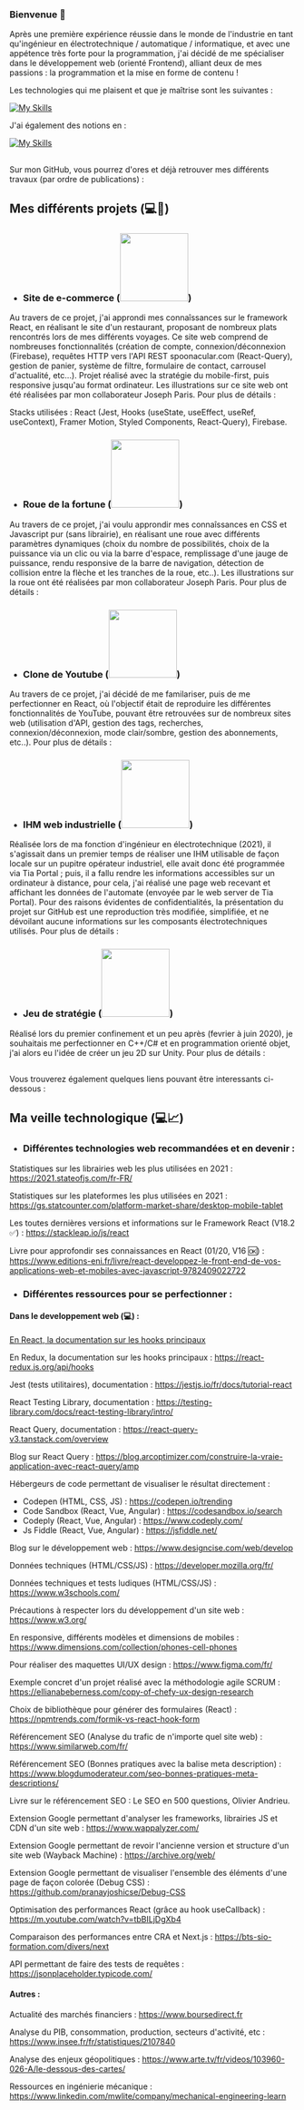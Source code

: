 ### Bienvenue 👋

Après une première expérience réussie dans le monde de l'industrie en tant qu'ingénieur en électrotechnique / automatique / informatique, et avec une appétence très forte pour la programmation, j'ai décidé de me spécialiser dans le développement web (orienté Frontend), alliant deux de mes passions : la programmation et la mise en forme de contenu ! 

Les technologies qui me plaisent et que je maîtrise sont les suivantes : 

[![My Skills](https://skills.thijs.gg/icons?i=html,css,js,react,cpp,unity)](https://skills.thijs.gg)

J'ai également des notions en :  

[![My Skills](https://skills.thijs.gg/icons?i=ts,vue,nodejs,php,py)](https://skills.thijs.gg)

## <p><span></span></p>

Sur mon GitHub, vous pourrez d'ores et déjà retrouver mes différents travaux (par ordre de publications) : 

## <p>Mes différents projets <span>(:computer::page_with_curl:)</span></p>

- ### <p>Site de e-commerce (<span><a href="https://skillicons.dev"><img width="120" src="https://skillicons.dev/icons?i=react,typescript,firebase,vscode"/></a>)</span></p>

Au travers de ce projet, j'ai approndi mes connaîssances sur le framework React, en réalisant le site d'un restaurant, proposant de nombreux plats rencontrés lors de mes différents voyages. Ce site web comprend de nombreuses fonctionnalités (création de compte, connexion/déconnexion (Firebase), requêtes HTTP vers l'API REST spoonacular.com (React-Query), gestion de panier, système de filtre, formulaire de contact, carrousel d'actualité, etc...). Projet réalisé avec la stratégie du mobile-first, puis responsive jusqu'au format ordinateur. Les illustrations sur ce site web ont été réalisées par mon collaborateur Joseph Paris. Pour plus de détails : 

Stacks utilisées : React (Jest, Hooks (useState, useEffect, useRef, useContext), Framer Motion, Styled Components, React-Query), Firebase.

- ### <p>Roue de la fortune (<span><a href="https://skillicons.dev"><img width="120" src="https://skillicons.dev/icons?i=html,css,js,vscode"/></a>)</span></p>

Au travers de ce projet, j'ai voulu approndir mes connaîssances en CSS et Javascript pur (sans librairie), en réalisant une roue avec différents paramètres dynamiques (choix du nombre de possibilités, choix de la puissance via un clic ou via la barre d'espace, remplissage d'une jauge de puissance, rendu responsive de la barre de navigation, détection de collision entre la flèche et les tranches de la roue, etc..). Les illustrations sur la roue ont été réalisées par mon collaborateur Joseph Paris. Pour plus de détails : 

- ### <p>Clone de Youtube (<span><a href="https://skillicons.dev"><img width="120" src="https://skillicons.dev/icons?i=react,redux,materialui,vscode"/></a>)</span></p>

Au travers de ce projet, j'ai décidé de me familariser, puis de me perfectionner en React, où l'objectif était de reproduire les différentes fonctionnalités de YouTube, pouvant être retrouvées sur de nombreux sites web (utilisation d'API, gestion des tags, recherches, connexion/déconnexion, mode clair/sombre, gestion des abonnements, etc..). Pour plus de détails : 

- ### <p>IHM web industrielle (<span><a href="https://skillicons.dev"><img width="120" src="https://skillicons.dev/icons?i=html,css,js,vscode"/></a>)</span></p>

Réalisée lors de ma fonction d'ingénieur en électrotechnique (2021), il s'agissait dans un premier temps de réaliser une IHM utilisable de façon locale sur un pupitre opérateur industriel, elle avait donc été programmée via Tia Portal ; puis, il a fallu rendre les informations accessibles sur un ordinateur à distance, pour cela, j'ai réalisé une page web recevant et affichant les données de l'automate (envoyée par le web server de Tia Portal). Pour des raisons évidentes de confidentialités, la présentation du projet sur GitHub est une reproduction très modifiée, simplifiée, et ne dévoilant aucune informations sur les composants électrotechniques utilisés. Pour plus de détails :  

- ### <p>Jeu de stratégie (<span><a href="https://skillicons.dev"><img width="120" src="https://skillicons.dev/icons?i=cpp,cs,visualstudio,unity"/></a>)</span></p>

Réalisé lors du premier confinement et un peu après (fevrier à juin 2020), je souhaitais me perfectionner en C++/C# et en programmation orienté objet, j'ai alors eu l'idée de créer un jeu 2D sur Unity. Pour plus de détails : 

## <p><span></span></p>

Vous trouverez également quelques liens pouvant être interessants ci-dessous :

## <p>Ma veille technologique <span>(:computer::chart_with_upwards_trend:)</span></p>

- ### Différentes technologies web recommandées et en devenir : 

Statistiques sur les librairies web les plus utilisées en 2021 : https://2021.stateofjs.com/fr-FR/

Statistiques sur les plateformes les plus utilisées en 2021 : https://gs.statcounter.com/platform-market-share/desktop-mobile-tablet

Les toutes dernières versions et informations sur le Framework React (V18.2 :white_check_mark:) : https://stackleap.io/js/react

Livre pour approfondir ses connaissances en React (01/20, V16 :ok:) : https://www.editions-eni.fr/livre/react-developpez-le-front-end-de-vos-applications-web-et-mobiles-avec-javascript-9782409022722


- ### Différentes ressources pour se perfectionner : 

#### Dans le developpement web (:computer:) : 

[En React, la documentation sur les hooks principaux]([https://github.com/facebook/create-react-app](https://fr.reactjs.org/docs/hooks-reference.html))
 
En Redux, la documentation sur les hooks principaux : https://react-redux.js.org/api/hooks

Jest (tests utilitaires), documentation : https://jestjs.io/fr/docs/tutorial-react

React Testing Library, documentation : https://testing-library.com/docs/react-testing-library/intro/

React Query, documentation : https://react-query-v3.tanstack.com/overview

Blog sur React Query : https://blog.arcoptimizer.com/construire-la-vraie-application-avec-react-query/amp

Hébergeurs de code permettant de visualiser le résultat directement :
- Codepen (HTML, CSS, JS) : https://codepen.io/trending
- Code Sandbox (React, Vue, Angular) : https://codesandbox.io/search 
- Codeply (React, Vue, Angular) : https://www.codeply.com/ 
- Js Fiddle (React, Vue, Angular) : https://jsfiddle.net/ 

Blog sur le développement web : https://www.designcise.com/web/develop

Données techniques (HTML/CSS/JS) : https://developer.mozilla.org/fr/

Données techniques et tests ludiques (HTML/CSS/JS) : https://www.w3schools.com/

Précautions à respecter lors du développement d'un site web : https://www.w3.org/

En responsive, différents modèles et dimensions de mobiles : https://www.dimensions.com/collection/phones-cell-phones

Pour réaliser des maquettes UI/UX design : https://www.figma.com/fr/

Exemple concret d'un projet réalisé avec la méthodologie agile SCRUM : https://ellianabeberness.com/copy-of-chefy-ux-design-research

Choix de bibliothèque pour générer des formulaires (React) : https://npmtrends.com/formik-vs-react-hook-form

Référencement SEO (Analyse du trafic de n'importe quel site web) : https://www.similarweb.com/fr/

Référencement SEO (Bonnes pratiques avec la balise meta description) : https://www.blogdumoderateur.com/seo-bonnes-pratiques-meta-descriptions/

Livre sur le référencement SEO : Le SEO en 500 questions, Olivier Andrieu.

Extension Google permettant d'analyser les frameworks, librairies JS et CDN d'un site web : https://www.wappalyzer.com/

Extension Google permettant de revoir l'ancienne version et structure d'un site web (Wayback Machine) : https://archive.org/web/

Extension Google permettant de visualiser l'ensemble des éléments d'une page de façon colorée (Debug CSS) : https://github.com/pranayjoshicse/Debug-CSS

Optimisation des performances React (grâce au hook useCallback) : https://m.youtube.com/watch?v=tbBILjDgXb4

Comparaison des performances entre CRA et Next.js : https://bts-sio-formation.com/divers/next

API permettant de faire des tests de requêtes : https://jsonplaceholder.typicode.com/

#### Autres :  

Actualité des marchés financiers : https://www.boursedirect.fr

Analyse du PIB, consommation, production, secteurs d'activité, etc : https://www.insee.fr/fr/statistiques/2107840
 
Analyse des enjeux géopolitiques : https://www.arte.tv/fr/videos/103960-026-A/le-dessous-des-cartes/

Ressources en ingénierie mécanique : https://www.linkedin.com/mwlite/company/mechanical-engineering-learn
